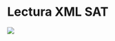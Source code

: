 # Lectura XML SAT

![](https://github.com/codigobicentenario/Lectura-XML-SAT/blob/master/screenshot.jpg)
